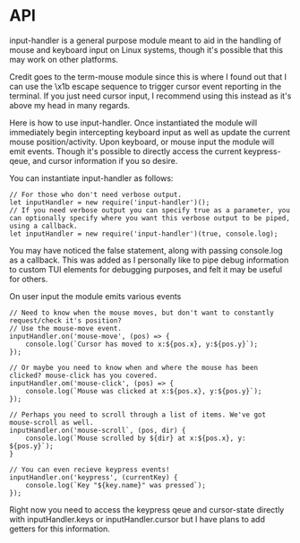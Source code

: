 # API
input-handler is a general purpose module meant to aid in the handling of mouse and keyboard input on Linux systems, though it's possible that this may work on other platforms. 

Credit goes to the term-mouse module since this is where I found out that I can use the \x1b escape sequence to trigger cursor event reporting in the terminal. If you just need cursor input, I recommend using this instead as it's above my head in many regards.

Here is how to use input-handler. Once instantiated the module will immediately begin intercepting keyboard input as well as update the current mouse position/activity. Upon keyboard, or mouse input the module will emit events. Though it's possible to directly access the current keypress-qeue, and cursor information if you so desire.

You can instantiate input-handler as follows:

    // For those who don't need verbose output.
    let inputHandler = new require('input-handler')();
    // If you need verbose output you can specify true as a parameter, you can optionally specify where you want this verbose output to be piped, using a callback.
    let inputHandler = new require('input-handler')(true, console.log);

You may have noticed the false statement, along with passing console.log as a callback. This was added as I personally like to pipe debug information to custom TUI elements for debugging purposes, and felt it may be useful for others.

On user input the module emits various events

    // Need to know when the mouse moves, but don't want to constantly request/check it's position?
    // Use the mouse-move event.
    inputHandler.on('mouse-move', (pos) => {
	    console.log(`Cursor has moved to x:${pos.x}, y:${pos.y}`);
    });
    
    // Or maybe you need to know when and where the mouse has been clicked? mouse-click has you covered.
    inputHandler.om('mouse-click', (pos) => {
	    console.log(`Mouse was clicked at x:${pos.x}, y:${pos.y}`);
    });
    
    // Perhaps you need to scroll through a list of items. We've got mouse-scroll as well.
    inputHandler.on('mouse-scroll`, (pos, dir) {
	    console.log(`Mouse scrolled by ${dir} at x:${pos.x}, y: ${pos.y}`);
    }
    
    // You can even recieve keypress events!
    inputHandler.on('keypress', (currentKey) {
	    console.log(`Key "${key.name}" was pressed`);
    });

Right now you need to access the keypress qeue and cursor-state directly with inputHandler.keys or inputHandler.cursor but I have plans to add getters for this information.
